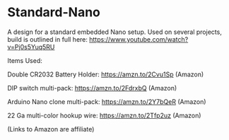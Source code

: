 # Standard-Nano
A design for a standard embedded Nano setup. Used on several projects, build is outlined in full here: https://www.youtube.com/watch?v=Pj0s5Yuq5RU

Items Used:

Double CR2032 Battery Holder: https://amzn.to/2Cvu1Sp (Amazon)

DIP switch multi-pack: https://amzn.to/2FdrxbQ (Amazon)

Arduino Nano clone multi-pack: https://amzn.to/2Y7bQeR (Amazon)

22 Ga multi-color hookup wire: https://amzn.to/2Tfp2uz (Amazon)

(Links to Amazon are affiliate)
